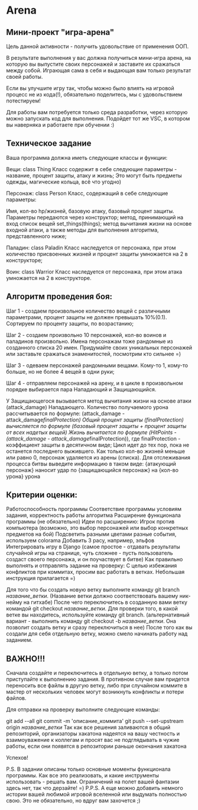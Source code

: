 # Arena

## Мини-проект "игра-арена"
Цель данной активности - получить удовольствие от применения ООП.

В результате выполнения у вас должна получиться мини-игра арена, на которую вы выпустите своих персонажей и заставите их сражаться между собой. Играющая сама в себя и выдающая вам только результат своей работы.

Если вы улучшите игру так, чтобы можно было влиять на игровой процесс не из кода(!), обязательно поделитесь, мы с удовольствием потестируем!

Для работы вам потребуется только среда разработки, через которую можно запускать код для выполнения. Подойдет тот же VSC, в котором вы наверняка и работаете при обучении :)

## Техническое задание
Ваша программа должна иметь следующие классы и функции:

Вещи: class Thing Класс содержит в себе следующие параметры - название, процент защиты, атаку и жизнь; Это могут быть предметы одежды, магические кольца, всё что угодно)

Персонаж: class Person Класс, содержащий в себе следующие параметры:

Имя, кол-во hp/жизней, базовую атаку, базовый процент защиты. Параметры передаются через конструктор;
метод, принимающий на вход список вещей set_things(things);
метод вычитания жизни на основе входной атаки, а также методы для выполнения алгоритма, представленного ниже;

Паладин: class Paladin Класс наследуется от персонажа, при этом количество присвоенных жизней и процент защиты умножается на 2 в конструкторе;

Воин: class Warrior Класс наследуется от персонажа, при этом атака умножается на 2 в конструкторе.

## Алгоритм проведения боя:
Шаг 1 - создаем произвольное количество вещей с различными параметрами, процент защиты не должен превышать 10%(0.1). Сортируем по проценту защиты, по возрастанию;

Шаг 2 - создаем произвольно 10 персонажей, кол-во воинов и паладинов произвольно. Имена персонажам тоже рандомные из созданного списка 20 имен. Придумайте своих уникальных персонажей или заставьте сражаться знаменитостей, посмотрим кто сильнее =)

Шаг 3 - одеваем персонажей рандомными вещами. Кому-то 1, кому-то больше, но не более 4 вещей в одни руки;

Шаг 4 - отправляем персонажей на арену, и в цикле в произвольном порядке выбирается пара Нападающий и Защищающийся.

У Защищающегося вызывается метод вычитания жизни на основе атаки (attack_damage) Нападающего.
Количество получаемого урона рассчитывается по формуле: (attack_damage - attack_damage*finalProtection)
Общий процент защиты (finalProtection) вычисляется по формуле (базовый процент защиты + процент защиты от всех надетых вещей)
Жизнь вычитается по формуле (HitPoints - (attack_damage - attack_damage*finalProtection)), где finalProtection - коэффициент защиты в десятичном виде;
Цикл идет до тех пор, пока не останется последнего выжившего. Как только кол-во жизней меньше или равно 0, персонаж удаляется из арены (списка). Для отслеживания процесса битвы выведите информацию в таком виде: {атакующий персонаж} наносит удар по {защищающийся персонаж} на {кол-во урона} урона

## Критерии оценки:
Работоспособность программы
Соответствие программы условиям задания, корректность работы алгоритма
Расширение функционала программы (не обязательно)
Идеи по расширению:
Игрок против компьютера (возможно, это выбор персонажей или выбор конкретных предметов на бой)
Подсветить разными цветами разные события, используем colorama
Добавить 3 расу, например, эльфов
Интегрировать игру в Django (самое простое - отдавать результаты случайной игры на странице, чуть сложнее - пусть пользователь создаст своего персонажа, и он поучаствует в битве)
Как правильно выполнять и отправлять задание на проверку:
С целью избежания конфликтов при коммитах, просим вас работать в ветках. Небольшая инструкция прилагается =)

Для того что бы создать новую ветку выполните команду git branch *название_ветки*. (Название ветки должно соответствовать вашему ник-нейму на гитхабе) После чего переключитесь в созданную вами ветку командой git checkout *название_ветки*. Для проверки того, в какой ветке вы находитесь, используйте команду git branch. (альтернативный вариант - выполнить команду git checkout -b *название_ветки*. Она позволит создать ветку и сразу переключиться в нее) После того как вы создали для себя отдельную ветку, можно смело начинать работу над заданием.

## ВАЖНО!!!
Сначала создайте и переключитесь в отдельную ветку, а только потом приступайте к выполнению задания. В противном случае вам придется переносить все файлы в другую ветку, либо при случайном коммите в мастер от нескольких человек могут возникнуть конфликты и потери файлов.

Для отправки на проверку выполните следующие команды:

git add --all
git commit -m 'описание_коммита'
git push --set-upstream origin *название_ветки*
Так как все решения заливаются в общий репозиторий, организаторы хакатона надеятся на вашу честность и взаимоуважение к коллегам и просят вас не подглядывать в чужие работы, если они появятся в репозитории раньше окончания хакатона

Успехов!

P.S. В задании описаны только основные моменты функционала программы. Как все это реализовать, и какие инструменты использовать - решать вам. Ограничений на полет вашей фантазии здесь нет, так что дерзайте! =) P.P.S. А еще можно добавить немного истории вашей любимой игровой вселенной или выдумать полностью свою. Это не обязательно, но вдруг вам захочется ;)
